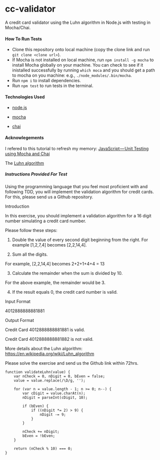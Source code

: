 # cc-validator
A credit card validator using the Luhn algorithm in Node.js with testing in Mocha/Chai.

#### How To Run Tests
- Clone this repository onto local machine (copy the clone link and run ``` git clone <clone url>```).
- If Mocha is not installed on local machine, run ```npm install -g mocha``` to install Mocha globally on your machine. You can check to see if it inistalled successfully by running ```which moca``` and you should get a path to mocha on you machine: e.g., ```./node_modules/.bin/mocha```.
- Run ```npm i``` to install dependencies.
- Run ```npm test``` to run tests in the terminal.

#### Technologies Used
- [node.js](https://nodejs.org/)

- [mocha](https://mochajs.org/)

- [chai](http://www.chaijs.com/)

#### Acknowlegements
I refered to this tutorial to refresh my memory: [JavaScript — Unit Testing using Mocha and Chai](https://codeburst.io/javascript-unit-testing-using-mocha-and-chai-1d97d9f18e71)

The [Luhn algorithm](https://en.wikipedia.org/wiki/Luhn_algorithm)


##### Instructions Provided For Test

Using the programming language that you feel most proficient with and following TDD, you will implement the validation algorithm for credit cards. For this, please send us a Github repository.


Introduction

In this exercise, you should implement a validation algorithm for a 16 digit number simulating a credit card number.


Please follow these steps:

1. Double the value of every second digit beginning from the right. For example [1,2,7,4] becomes [2,2,14,4].

2. Sum all the digits.

For example, [2,2,14,4] becomes 2+2+1+4+4 = 13

3. Calculate the remainder when the sum is divided by 10.

For the above example, the remainder would be 3.

4. If the result equals 0, the credit card number is valid.


Input Format

4012888888881881


Output Format

Credit Card 4012888888881881 is valid.

Credit Card 4012888888881882 is not valid.

More details about the Luhn algorithm: https://en.wikipedia.org/wiki/Luhn_algorithm


Please solve the exercise and send us the Github link within 72hrs.​

```
function validateLuhn(value) {
    var nCheck = 0, nDigit = 0, bEven = false;
    value = value.replace(/\D/g, '');

    for (var n = value.length - 1; n >= 0; n--) {
        var cDigit = value.charAt(n);
        nDigit = parseInt(cDigit, 10);

        if (bEven) {
            if ((nDigit *= 2) > 9) {
                nDigit -= 9;
            }
        }

        nCheck += nDigit;
        bEven = !bEven;
    }

    return (nCheck % 10) === 0;
}
```
